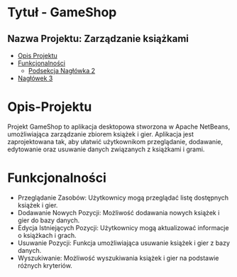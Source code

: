 # Tytuł - GameShop
## Nazwa Projektu: Zarządzanie książkami

- [Opis Projektu](#Opis-Projektu)
- [Funkcjonalności](#Funkcjonalności)
  - [Podsekcja Nagłówka 2](#podsekcja-nagłówka-2)
- [Nagłówek 3](#nagłówek-3)

# Opis-Projektu
Projekt GameShop to aplikacja desktopowa stworzona w Apache NetBeans, umożliwiająca zarządzanie zbiorem książek i gier. Aplikacja jest zaprojektowana tak, aby ułatwić użytkownikom przeglądanie, dodawanie, edytowanie oraz usuwanie danych związanych z książkami i grami.

# Funkcjonalności
- Przeglądanie Zasobów: Użytkownicy mogą przeglądać listę dostępnych książek i gier.
- Dodawanie Nowych Pozycji: Możliwość dodawania nowych książek i gier do bazy danych.
- Edycja Istniejących Pozycji: Użytkownicy mogą aktualizować informacje o książkach i grach.
- Usuwanie Pozycji: Funkcja umożliwiająca usuwanie książek i gier z bazy danych.
- Wyszukiwanie: Możliwość wyszukiwania książek i gier na podstawie różnych kryteriów.
